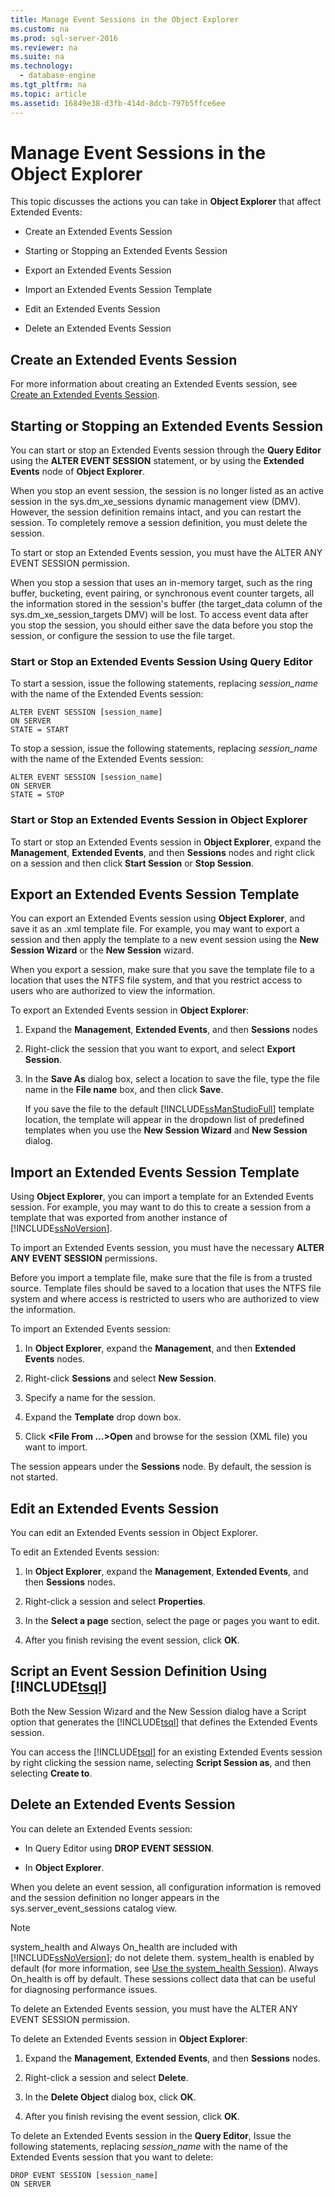 ```yaml
---
title: Manage Event Sessions in the Object Explorer
ms.custom: na
ms.prod: sql-server-2016
ms.reviewer: na
ms.suite: na
ms.technology: 
  - database-engine
ms.tgt_pltfrm: na
ms.topic: article
ms.assetid: 16849e38-d3fb-414d-8dcb-797b5ffce6ee
---
```

# Manage Event Sessions in the Object Explorer
  This topic discusses the actions you can take in **Object Explorer** that affect Extended Events:  
  
-   Create an Extended Events Session  
  
-   Starting or Stopping an Extended Events Session  
  
-   Export an Extended Events Session  
  
-   Import an Extended Events Session Template  
  
-   Edit an Extended Events Session  
  
-   Delete an Extended Events Session  
  
## Create an Extended Events Session  
 For more information about creating an Extended Events session, see [Create an Extended Events Session](../../Topics/TopicNameNotContainA/Create-an-Extended-Events-Session.md).  
  
## Starting or Stopping an Extended Events Session  
 You can start or stop an Extended Events session through the **Query Editor** using the **ALTER EVENT SESSION** statement, or by using the **Extended Events** node of **Object Explorer**.  
  
 When you stop an event session, the session is no longer listed as an active session in the sys.dm\_xe\_sessions dynamic management view \(DMV\). However, the session definition remains intact, and you can restart the session. To completely remove a session definition, you must delete the session.  
  
 To start or stop an Extended Events session, you must have the ALTER ANY EVENT SESSION permission.  
  
 When you stop a session that uses an in\-memory target, such as the ring buffer, bucketing, event pairing, or synchronous event counter targets, all the information stored in the session's buffer \(the target\_data column of the sys.dm\_xe\_session\_targets DMV\) will be lost. To access event data after you stop the session, you should either save the data before you stop the session, or configure the session to use the file target.  
  
### Start or Stop an Extended Events Session Using Query Editor  
 To start a session, issue the following statements, replacing *session\_name* with the name of the Extended Events session:  
  
```  
ALTER EVENT SESSION [session_name]  
ON SERVER  
STATE = START  
```  
  
 To stop a session, issue the following statements, replacing *session\_name* with the name of the Extended Events session:  
  
```  
ALTER EVENT SESSION [session_name]  
ON SERVER  
STATE = STOP  
```  
  
### Start or Stop an Extended Events Session in Object Explorer  
 To start or stop an Extended Events session in **Object Explorer**, expand the **Management**, **Extended Events**, and then **Sessions** nodes and right click on a session and then click **Start Session** or **Stop Session**.  
  
## Export an Extended Events Session Template  
 You can export an Extended Events session using **Object Explorer**, and save it as an .xml template file. For example, you may want to export a session and then apply the template to a new event session using the **New Session Wizard** or the **New Session** wizard.  
  
 When you export a session, make sure that you save the template file to a location that uses the NTFS file system, and that you restrict access to users who are authorized to view the information.  
  
 To export an Extended Events session in **Object Explorer**:  
  
1.  Expand the **Management**, **Extended Events**, and then **Sessions** nodes  
  
2.  Right\-click the session that you want to export, and select **Export Session**.  
  
3.  In the **Save As** dialog box, select a location to save the file, type the file name in the **File name** box, and then click **Save**.  
  
     If you save the file to the default [!INCLUDE[ssManStudioFull](../../Token/Other/ssManStudioFull_md.md)] template location, the template will appear in the dropdown list of predefined templates when you use the **New Session Wizard** and **New Session** dialog.  
  
## Import an Extended Events Session Template  
 Using **Object Explorer**, you can import a template for an Extended Events session. For example, you may want to do this to create a session from a template that was exported from another instance of [!INCLUDE[ssNoVersion](../../Token/Other/ssNoVersion_md.md)].  
  
 To import an Extended Events session, you must have the necessary **ALTER ANY EVENT SESSION** permissions.  
  
 Before you import a template file, make sure that the file is from a trusted source. Template files should be saved to a location that uses the NTFS file system and where access is restricted to users who are authorized to view the information.  
  
 To import an Extended Events session:  
  
1.  In **Object Explorer**, expand the **Management**, and then **Extended Events** nodes.  
  
2.  Right\-click **Sessions** and select **New Session**.  
  
3.  Specify a name for the session.  
  
4.  Expand the **Template** drop down box.  
  
5.  Click **\<File From …\>Open** and browse for the session \(XML file\) you want to import.  
  
 The session appears under the **Sessions** node. By default, the session is not started.  
  
## Edit an Extended Events Session  
 You can edit an Extended Events session in Object Explorer.  
  
 To edit an Extended Events session:  
  
1.  In **Object Explorer**, expand the **Management**, **Extended Events**, and then **Sessions** nodes.  
  
2.  Right\-click a session and select **Properties**.  
  
3.  In the **Select a page** section, select the page or pages you want to edit.  
  
4.  After you finish revising the event session, click **OK**.  
  
## Script an Event Session Definition Using [!INCLUDE[tsql](../../Token/Other/tsql_md.md)]  
 Both the New Session Wizard and the New Session dialog have a Script option that generates the [!INCLUDE[tsql](../../Token/Other/tsql_md.md)] that defines the Extended Events session.  
  
 You can access the [!INCLUDE[tsql](../../Token/Other/tsql_md.md)] for an existing Extended Events session by right clicking the session name, selecting **Script Session as**, and then selecting **Create to**.  
  
## Delete an Extended Events Session  
 You can delete an Extended Events session:  
  
-   In Query Editor using **DROP EVENT SESSION**.  
  
-   In **Object Explorer**.  
  
 When you delete an event session, all configuration information is removed and the session definition no longer appears in the sys.server\_event\_sessions catalog view.  
  
> [!NOTE]  
>  system\_health and Always On\_health are included with [!INCLUDE[ssNoVersion](../../Token/Other/ssNoVersion_md.md)]; do not delete them. system\_health is enabled by default \(for more information, see [Use the system_health Session](../../Topics/TopicNameNotContainA/Use-the-system_health-Session.md)\). Always On\_health is off by default. These sessions collect data that can be useful for diagnosing performance issues.  
  
 To delete an Extended Events session, you must have the ALTER ANY EVENT SESSION permission.  
  
 To delete an Extended Events session in **Object Explorer**:  
  
1.  Expand the **Management**, **Extended Events**, and then **Sessions** nodes.  
  
2.  Right\-click a session and select **Delete**.  
  
3.  In the **Delete Object** dialog box, click **OK**.  
  
4.  After you finish revising the event session, click **OK**.  
  
 To delete an Extended Events session in the **Query Editor**, Issue the following statements, replacing *session\_name* with the name of the Extended Events session that you want to delete:  
  
```  
DROP EVENT SESSION [session_name]  
ON SERVER  
```  
  
  